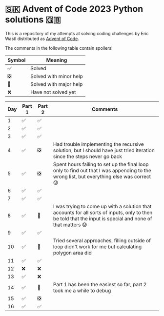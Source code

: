 # 🇸🇰 Advent of Code 2023 Python solutions 🇬🇧

This is a repository of my attempts at solving coding challenges by Eric Wastl distributed as [Advent of Code](https://adventofcode.com/).

The comments in the following table contain spoilers!

| Symbol | Meaning |
| ------ | ------- | 
|   ✅   | Solved  | 
|   ❎   | Solved with minor help| 
|   🔶   | Solved with major help|
|   ❌   | Have not solved yet | 

| Day | Part 1 | Part 2 | Comments |
| --- | ------ | ------ | -------- |
|  1  |   ✅   |   ✅   |          |
|  2  |   ✅   |   ✅   |          |
|  3  |   ✅   |   ✅   |          |
|  4  |   ✅   |   ❎   | Had trouble implementing the recursive solution, but I should have just tried iteration since the steps never go back |
|  5  |   ✅   |   ❎   | Spent hours failing to set up the final loop only to find out that I was appending to the wrong list, but everything else was correct 😓 |
|  6  |   ✅   |   ✅   |          |
|  7  |   ✅   |   ✅   |          |
|  8  |   ✅   |   🔶   | I was trying to come up with a solution that accounts for all sorts of inputs, only to then be told that the input is special and none of that matters 😓 |
|  9  |   ✅   |   ✅   |          |
|  10 |   ✅   |   🔶   | Tried several approaches, filling outside of loop didn't work for me but calculating polygon area did |
|  11 |   ✅   |   ✅   |          |
|  12 |   ❌   |   ❌   |          |
|  13 |   ✅   |   ❌   |          |
|  14 |   ✅   |   🔶   | Part 1 has been the easiest so far, part 2 took me a while to debug |
|  15 |   ✅   |   ❎   |          |
|  16 |   ✅   |   ✅   |          |